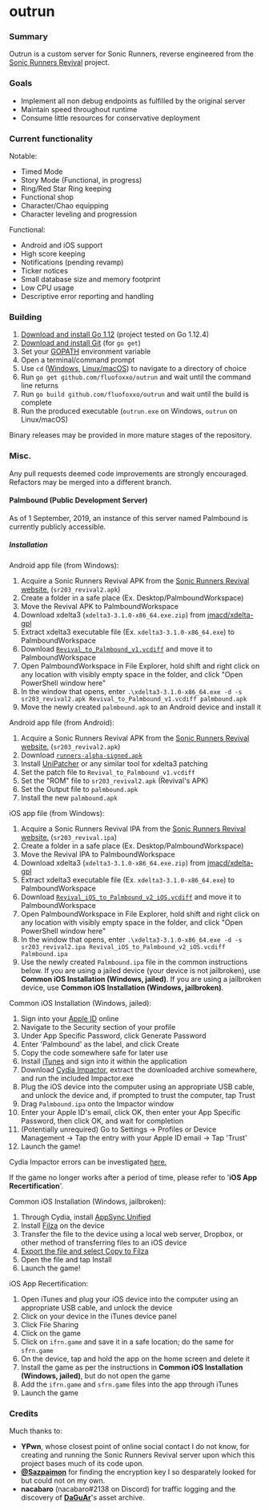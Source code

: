 # outrun

### Summary

Outrun is a custom server for Sonic Runners, reverse engineered from the [Sonic Runners Revival](https://sonic.runner.es/) project.

### Goals

  - Implement all non debug endpoints as fulfilled by the original server
  - Maintain speed throughout runtime
  - Consume little resources for conservative deployment

### Current functionality

Notable:
  - Timed Mode
  - Story Mode (Functional, in progress)
  - Ring/Red Star Ring keeping
  - Functional shop
  - Character/Chao equipping
  - Character leveling and progression
  

Functional:
  - Android and iOS support
  - High score keeping
  - Notifications (pending revamp)
  - Ticker notices
  - Small database size and memory footprint
  - Low CPU usage
  - Descriptive error reporting and handling

### Building

1. [Download and install Go 1.12](https://golang.org/dl/) (project tested on Go 1.12.4)
2. [Download and install Git](https://git-scm.com/downloads) (for `go get`)
3. Set your [GOPATH](https://github.com/golang/go/wiki/SettingGOPATH) environment variable
4. Open a terminal/command prompt
5. Use `cd` ([Windows,](https://www.digitalcitizen.life/command-prompt-how-use-basic-commands) [Linux/macOS](https://www.macworld.com/article/2042378/master-the-command-line-navigating-files-and-folders.html)) to navigate to a directory of choice
6. Run `go get github.com/fluofoxxo/outrun` and wait until the command line returns
7. Run `go build github.com/fluofoxxo/outrun` and wait until the build is complete
8. Run the produced executable (`outrun.exe` on Windows, `outrun` on Linux/macOS)

Binary releases may be provided in more mature stages of the repository.

### Misc.

Any pull requests deemed code improvements are strongly encouraged. Refactors may be merged into a different branch.

#### Palmbound (Public Development Server)

As of 1 September, 2019, an instance of this server named Palmbound is currently publicly accessible.

##### Installation

Android app file (from Windows):
1. Acquire a Sonic Runners Revival APK from the [Sonic Runners Revival website.](https://sonic.runner.es/) (`sr203_revival2.apk`)
2. Create a folder in a safe place (Ex. Desktop/PalmboundWorkspace)
3. Move the Revival APK to PalmboundWorkspace
4. Download xdelta3 (`xdelta3-3.1.0-x86_64.exe.zip`) from [jmacd/xdelta-gpl](https://github.com/jmacd/xdelta-gpl/releases)
5. Extract xdelta3 executable file (Ex. `xdelta3-3.1.0-x86_64.exe`) to PalmboundWorkspace
6. Download [`Revival_to_Palmbound_v1.vcdiff`](http://pbassets.fluofoxxo.pw:9002/Revival_to_Palmbound_v1.vcdiff) and move it to PalmboundWorkspace
7. Open PalmboundWorkspace in File Explorer, hold shift and right click on any location with visibly empty space in the folder, and click "Open PowerShell window here"
8. In the window that opens, enter `.\xdelta3-3.1.0-x86_64.exe -d -s sr203_revival2.apk Revival_to_Palmbound_v1.vcdiff palmbound.apk`
9. Move the newly created `palmbound.apk` to an Android device and install it

Android app file (from Android):
1. Acquire a Sonic Runners Revival APK from the [Sonic Runners Revival website.](https://sonic.runner.es/) (`sr203_revival2.apk`)
2. Download [`runners-alpha-signed.apk`](http://pbassets.fluofoxxo.pw:9002/Revival_to_Palmbound_v1.vcdiff)
3. Install [UniPatcher](https://play.google.com/store/apps/details?id=org.emunix.unipatcher) or any similar tool for xdelta3 patching
4. Set the patch file to `Revival_to_Palmbound_v1.vcdiff`
5. Set the "ROM" file to `sr203_revival2.apk` (Revival's APK)
6. Set the Output file to `palmbound.apk`
7. Install the new `palmbound.apk`

iOS app file (from Windows):
1. Acquire a Sonic Runners Revival IPA from the [Sonic Runners Revival website.](https://sonic.runner.es/) (`sr203_revival.ipa`)
2. Create a folder in a safe place (Ex. Desktop/PalmboundWorkspace)
3. Move the Revival IPA to PalmboundWorkspace
4. Download xdelta3 (`xdelta3-3.1.0-x86_64.exe.zip`) from [jmacd/xdelta-gpl](https://github.com/jmacd/xdelta-gpl/releases)
5. Extract xdelta3 executable file (Ex. `xdelta3-3.1.0-x86_64.exe`) to PalmboundWorkspace
6. Download [`Revival_iOS_to_Palmbound_v2_iOS.vcdiff`](http://pbassets.fluofoxxo.pw:9002/Revival_iOS_to_Palmbound_v2_iOS.vcdiff) and move it to PalmboundWorkspace
7. Open PalmboundWorkspace in File Explorer, hold shift and right click on any location with visibly empty space in the folder, and click "Open PowerShell window here"
8. In the window that opens, enter `.\xdelta3-3.1.0-x86_64.exe -d -s sr203_revival2.ipa Revival_iOS_to_Palmbound_v2_iOS.vcdiff Palmbound.ipa`
9. Use the newly created `Palmbound.ipa` file in the common instructions below. If you are using a jailed device (your device is not jailbroken), use **Common iOS Installation (Windows, jailed)**. If you are using a jailbroken device, use **Common iOS Installation (Windows, jailbroken)**.

Common iOS Installation (Windows, jailed):
1. Sign into your [Apple ID](https://appleid.apple.com) online
2. Navigate to the Security section of your profile
3. Under App Specific Password, click Generate Password
4. Enter 'Palmbound' as the label, and click Create
5. Copy the code somewhere safe for later use
6. Install [iTunes](https://support.apple.com/downloads/itunes) and sign into it within the application
7. Download [Cydia Impactor](http://www.cydiaimpactor.com/), extract the downloaded archive somewhere, and run the included Impactor.exe
8. Plug the iOS device into the computer using an appropriate USB cable, and unlock the device and, if prompted to trust the computer, tap Trust
9. Drag `Palmbound.ipa` onto the Impactor window
10. Enter your Apple ID's email, click OK, then enter your App Specific Password, then click OK, and wait for completion
11. (Potentially unrequired) Go to Settings -> Profiles or Device Management -> Tap the entry with your Apple ID email -> Tap 'Trust'
12. Launch the game!

Cydia Impactor errors can be investigated [here.](https://cydiaimpactor.online/cydia-impactor-errors/)

If the game no longer works after a period of time, please refer to '**iOS App Recertification**'.

Common iOS Installation (Windows, jailbroken):
1. Through Cydia, install [AppSync Unified](https://cydia.akemi.ai/?page/net.angelxwind.appsyncunified)
2. Install [Filza](https://filza.net/download/) on the device
3. Transfer the file to the device using a local web server, Dropbox, or other method of transferring files to an iOS device
4. [Export the file and select Copy to Filza](https://kubadownload.com/news/appsync-unified)
5. Open the file and tap Install
6. Launch the game!

iOS App Recertification:
1. Open iTunes and plug your iOS device into the computer using an appropriate USB cable, and unlock the device
2. Click on your device in the iTunes device panel
3. Click File Sharing
4. Click on the game
5. Click on `ifrn.game` and save it in a safe location; do the same for `sfrn.game`
6. On the device, tap and hold the app on the home screen and delete it
7. Install the game as per the instructions in **Common iOS Installation (Windows, jailed)**, but do not open the game
8. Add the `ifrn.game` and `sfrn.game` files into the app through iTunes
9. Launch the game

### Credits

Much thanks to:
  - **YPwn**, whose closest point of online social contact I do not know, for creating and running the Sonic Runners Revival server upon which this project bases much of its code upon.
  - **[@Sazpaimon](https://github.com/Sazpaimon)** for finding the encryption key I so desparately looked for but could not on my own.
  - **nacabaro** (nacabaro#2138 on Discord) for traffic logging and the discovery of **[DaGuAr](https://www.youtube.com/user/Gorila5)**'s asset archive.
